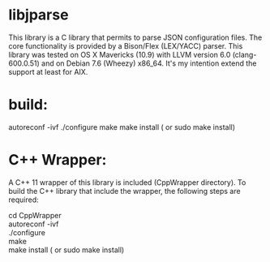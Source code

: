 libjparse
=========

This library is a C library that permits to parse JSON configuration files.
The core functionality is provided by a Bison/Flex (LEX/YACC) parser. This library was tested on OS X Mavericks (10.9)
with LLVM version 6.0 (clang-600.0.51) and on Debian 7.6 (Wheezy) x86_64.
It's my intention extend the support at least for AIX.

build:
======

 autoreconf -ivf
 ./configure
 make
 make install ( or sudo make install)

C++ Wrapper:
===========

A C++ 11 wrapper of this library is included  (CppWrapper directory).
To build the C++ library that include the wrapper, the following steps are required:

 cd CppWrapper<BR>
 autoreconf -ivf<BR>
 ./configure<BR>
 make <BR>
 make install ( or sudo make install)<BR>
